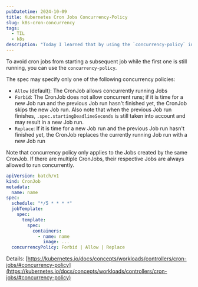 ```yaml
---
pubDatetime: 2024-10-09
title: Kubernetes Cron Jobs Concurrency-Policy
slug: k8s-cron-concurrency
tags:
  - TIL
  - k8s
description: "Today I learned that by using the `concurrency-policy` in a CronJob specification, you can control whether jobs are allowed to run concurrently, ensuring that subsequent jobs do not start before the previous ones are completed."
---
```


To avoid cron jobs from starting a subsequent job while the first one is still running, you can use the `concurrency-policy`.

The spec may specify only one of the following concurrency policies:

- `Allow` (default): The CronJob allows concurrently running Jobs
- `Forbid`: The CronJob does not allow concurrent runs; if it is time for a new Job run and the previous Job run hasn't finished yet, the CronJob skips the new Job run. Also note that when the previous Job run finishes, `.spec.startingDeadlineSeconds` is still taken into account and may result in a new Job run.
- `Replace`: If it is time for a new Job run and the previous Job run hasn't finished yet, the CronJob replaces the currently running Job run with a new Job run

Note that concurrency policy only applies to the Jobs created by the same CronJob. If there are multiple CronJobs, their respective Jobs are always allowed to run concurrently.

```yaml
apiVersion: batch/v1
kind: CronJob
metadata:
  name: name
spec:
  schedule: "*/5 * * * *"
  jobTemplate:
    spec:
      template:
        spec:
          containers:
            - name: name
              image: ...
  concurrencyPolicy: Forbid | Allow | Replace
```

Details: [https://kubernetes.io/docs/concepts/workloads/controllers/cron-jobs/#concurrency-policy](https://kubernetes.io/docs/concepts/workloads/controllers/cron-jobs/#concurrency-policy)

